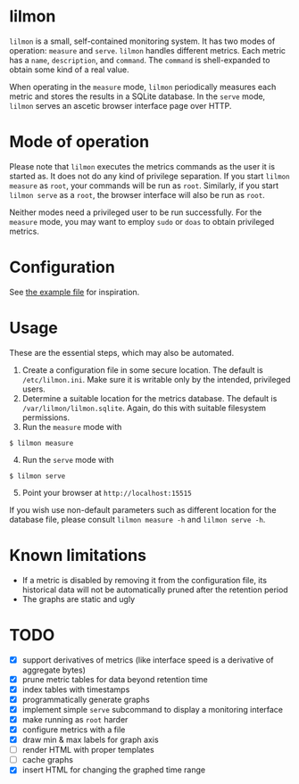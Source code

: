 # lilmon

`lilmon` is a small, self-contained monitoring system. It has two modes of
operation: `measure` and `serve`. `lilmon` handles different metrics. Each
metric has a `name`, `description`, and `command`. The `command` is
shell-expanded to obtain some kind of a real value.

When operating in the `measure` mode, `lilmon` periodically measures each
metric and stores the results in a SQLite database. In the `serve` mode,
`lilmon` serves an ascetic browser interface page over HTTP.

# Mode of operation

Please note that `lilmon` executes the metrics commands as the user it is
started as. It does not do any kind of privilege separation. If you start
`lilmon measure` as `root`, your commands will be run as `root`. Similarly, if
you start `lilmon serve` as a `root`, the browser interface will also be run as
`root`.

Neither modes need a privileged user to be run successfully. For the `measure`
mode, you may want to employ `sudo` or `doas` to obtain privileged metrics.

# Configuration

See [the example file](lilmon.ini.example) for inspiration.

# Usage

These are the essential steps, which may also be automated.

1. Create a configuration file in some secure location. The default is
   `/etc/lilmon.ini`. Make sure it is writable only by the intended, privileged
   users.
2. Determine a suitable location for the metrics database. The default is
   `/var/lilmon/lilmon.sqlite`. Again, do this with suitable filesystem
   permissions.
3. Run the `measure` mode with
```
$ lilmon measure
```
4. Run the `serve` mode with
```
$ lilmon serve
```
5. Point your browser at `http://localhost:15515`

If you wish use non-default parameters such as different location for the
database file, please consult `lilmon measure -h` and `lilmon serve -h`.

# Known limitations

- If a metric is disabled by removing it from the configuration file, its
  historical data will not be automatically pruned after the retention period
- The graphs are static and ugly

# TODO

- [x] support derivatives of metrics (like interface speed is a derivative of aggregate bytes)
- [x] prune metric tables for data beyond retention time
- [x] index tables with timestamps
- [x] programmatically generate graphs
- [x] implement simple `serve` subcommand to display a monitoring interface
- [x] make running as `root` harder
- [x] configure metrics with a file
- [x] draw min & max labels for graph axis
- [ ] render HTML with proper templates
- [ ] cache graphs
- [x] insert HTML for changing the graphed time range

